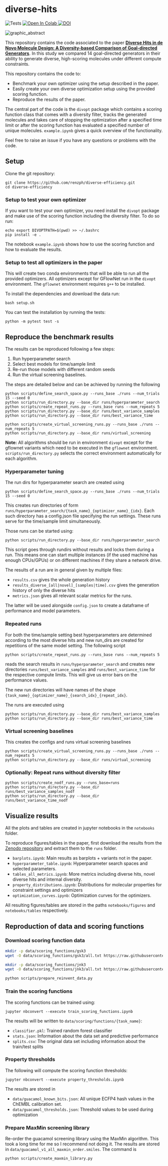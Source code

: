 # diverse-hits
![Tests](https://github.com/ml-jku/diverse-hits/actions/workflows/test_main.yml/badge.svg?branch=main)
<a target="_blank" href="https://colab.research.google.com/github/ml-jku/diverse-hits/blob/main/example.ipynb">
  <img src="https://colab.research.google.com/assets/colab-badge.svg" alt="Open In Colab"/>
</a>
[![DOI](https://zenodo.org/badge/DOI/10.5281/zenodo.11004835.svg)](https://doi.org/10.5281/zenodo.11004835)

![graphic_abstract](https://github.com/ml-jku/diverse-hits/blob/main/notebooks/figures/graphic_abstract.png?raw=true)

This repository contains the code associated to the paper
[**Diverse Hits in de Novo Molecule Design: A Diversity-based Comparison of Goal-directed Generators**](https://pubs.acs.org/doi/10.1021/acs.jcim.4c00519). In this study we compared 14 goal-directed generators in their ability to generate diverse, high-scoring molecules under different compute constraints.

This repository contains the code to:
- Benchmark your own optimizer using the setup described in the paper. 
- Easily create your own diverse optimization setup using the provided scoring function.
- Reproduce the results of the paper.

The central part of the code is the `divopt` package which contains a scoring function class that comes with a diversity filter, tracks the generated molecules and takes care of stopping the optimization after a specified time limit or after the scoring function has evaluated a specified number of unique molecules. `example.ipynb` gives a quick overview of the functionality.

Feel free to raise an issue if you have any questions or problems with the code.

## Setup
Clone the git repository:
```
git clone https://github.com/renzph/diverse-efficiency.git
cd diverse-efficiency
```

### Setup to test your own optimizer
If you want to test your own optimizer, you need install the `divopt` package and make use of the scoring function including the diversity filter. To do so run:

```
echo export DIVOPTPATH=$(pwd) >> ~/.bashrc
pip install -e .
```
The notebook `example.ipynb` shows how to use the scoring function and how to evaluate the results.

### Setup to test all optimizers in the paper
This will create two conda environments that will be able to run all the provided optimizers.
All optimizers except for GFlowNet run in the `divopt` environment.
The `gflownet` environment requires `g++` to be installed. 

To install the dependencies and download the data run:
```
bash setup.sh
```

You can test the installation by running the tests:
```
python -m pytest test -s
```

## Reproduce the benchmark results
The results can be reproduced following a few steps:
1. Run hyperparameter search
2. Select best models for time/sample limit
3. Re-run those models with different random seeds
4. Run the virtual screening baselines. 

The steps are detailed below and can be achieved by running the following
```
python scripts/define_search_space.py --runs_base ./runs --num_trials 15 --seed 0
python scripts/run_directory.py --base_dir runs/hyperparameter_search
python scripts/create_repeat_runs.py --runs_base runs --num_repeats 5
python scripts/run_directory.py --base_dir runs/best_variance_samples
python scripts/run_directory.py --base_dir runs/best_variance_time

python scripts/create_virtual_screening_runs.py --runs_base ./runs --num_repeats 5
python scripts/run_directory.py --base_dir runs/virtual_screening
```

**Note:** All algorithms should be run in environment `divopt` except for the gflownet variants which need to be executed in the `gflownet` environment. `scripts/run_directory.py` selects the correct environment automatically for each algorithm.

### Hyperparameter tuning 
The run dirs for hyperparameter search are created using 
```
python scripts/define_search_space.py --runs_base ./runs --num_trials 15 --seed 0
```

This creates run directories of form `runs/hyperparameter_search/{task_name}_{optimizer_name}_{idx}`.
Each such directory has a config.json file specifying the run settings. 
These runs serve for the time/sample limit simultaneously.

Those runs can be started using:
```
python scripts/run_directory.py --base_dir runs/hyperparameter_search
```
This script goes through rundirs without results and locks them during a run. 
This means one can start multiple instances (if the used machine has enough CPUs/GPUs)
or on different machines if they share a network drive.

The results of a run are in general given by multiple files:
- `results.csv` gives the whole generation history
- `results_diverse_[all|novel]_[samples|time].csv` gives the generation history of only the diverse hits 
- `metrics.json` gives all relevant scalar metrics for the runs.

The latter will be used alongside `config.json` to create a dataframe of performance and 
model parameters.

### Repeated runs
For both the time/sample setting best hyperparameters are determined according to 
the most diverse hits and new run_dirs are created for repetitions of the same model setting.
The following script 

```
python scripts/create_repeat_runs.py --runs_base runs --num_repeats 5 
```

reads the search results in `runs/hyperparameter_search` and creates 
new directories `runs/best_variance_samples` and `runs/best_variance_time` for the respective compute limits. This will give us error bars on the performance values.

The new run directories will have names of the shape `{task_name}_{optimizer_name}_{search_idx}_{repeat_idx}`. 

The runs are executed using 
```
python scripts/run_directory.py --base_dir runs/best_variance_samples
python scripts/run_directory.py --base_dir runs/best_variance_time
```
### Virtual screening baselines
This creates the configs and runs virtual screening baselines
```
python scripts/create_virtual_screening_runs.py --runs_base ./runs --num_repeats 5
python scripts/run_directory.py --base_dir runs/virtual_screening
```

### Optionally: Repeat runs without diversity filter
```
python scripts/create_nodf_runs.py --runs_base=runs
python scripts/run_directory.py --base_dir runs/best_variance_samples_nodf  
python scripts/run_directory.py --base_dir runs/best_variance_time_nodf  
```


## Visualize results
All the plots and tables are created in jupyter notebooks in the `notebooks` folder.

To reproduce figures/tables in the paper, first download the results from the [Zenodo repository](https://doi.org/10.5281/zenodo.11004835) and extract them to the `runs` folder.


- `barplots.ipynb`: Main results as barplots + variants not in the paper.
- `hyperparameter_table.ipynb`: Hyperparameter search spaces and selected parameters.
- `tables_all_metrics.ipynb`: More metrics including diverse hits, novel diverse hits and internal diversity.
- `property_distributions.ipynb`: Distributions for molecular properties for constraint settings and optimizers
- `optimization_curves.ipynb`: Optimization curves for the optimizers.

All resulting figures/tables are stored in the paths  `notebooks/figures` and `notebooks/tables` respectively.

## Reproduction of data and scoring functions

### Download scoring function data
```bash
mkdir -p data/scoring_functions/gsk3
wget -O data/scoring_functions/gsk3/all.txt https://raw.githubusercontent.com/wengong-jin/multiobj-rationale/master/data/gsk3/all.txt

mkdir -p data/scoring_functions/jnk3
wget -O data/scoring_functions/jnk3/all.txt https://raw.githubusercontent.com/wengong-jin/multiobj-rationale/master/data/jnk3/all.txt

python scripts/prepare_reinvent_data.py
```

### Train the scoring functions
The scoring functions can be trained using:
```
jupyter nbconvert --execute train_scoring_functions.ipynb
``` 
The results will be written to `data/scoring/functions/{task_name}`:
- `classifier.pkl`: Trained random forest classifier 
- `stats.json`: Information about the data set and predictive performance
- `splits.csv`: The original data set including information about the train/test splits

### Property thresholds
The following will compute the scoring function thresholds:
```
jupyter nbconvert --execute property_thresholds.ipynb
```
The results are stored in 
- `data/guacamol_known_bits.json`: All unique ECFP4 hash values in the ChEMBL calibration set.
- `data/guacamol_thresholds.json`: Threshold values to be used during optimization


### Prepare MaxMin screening library
Re-order the guacamol screening library using the MaxMin algorithm. 
This took a long time for me so I recommend not doing it. The results are stored in `data/guacamol_v1_all_maxmin_order.smiles`.
The command is
```
python scripts/create_maxmin_library.py
```





